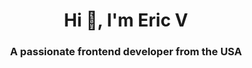 <h1 align="center">Hi 👋, I'm Eric V</h1>
<h3 align="center">A passionate frontend developer from the USA</h3>
